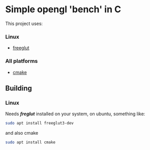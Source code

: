 # Simple opengl 'bench' in C
This project uses:  
### Linux
 * [freeglut](http://freeglut.sourceforge.net/)

### All platforms 
 * [cmake](https://cmake.org/)


## Building
### Linux
Needs ***freglut*** installed on your system, on ubuntu, something like:
```bash
sudo apt install freeglut3-dev
```
and also cmake
```bash
sudo apt install cmake
```